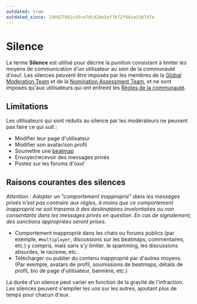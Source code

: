 ```yaml
---
outdated: true
outdated_since: 19b927981cd3ce7dc92de5ef7b72f84ce33b7d7e
---
```


# Silence

Le terme **Silence** est utilisé pour décrire la punition consistant à limiter les moyens de communication d'un utilisateur au sein de la communauté d'osu!. Les silences peuvent être imposés par les membres de la [Global Moderation Team](/wiki/People/The_Team/Global_Moderation_Team) et de la [Nomination Assessment Team](/wiki/People/The_Team/Nomination_Assessment_Team), et ne sont imposés qu'aux utilisateurs qui ont enfreint les [Règles de la communauté](/wiki/Rules).

## Limitations

Les utilisateurs qui sont réduits au silence par les modérateurs ne peuvent pas faire ce qui suit :

- Modifier leur page d'utilisateur
- Modifier son avatar/son profil
- Soumettre une [beatmap](/wiki/Beatmap)
- Envoyer/recevoir des messages privés
- Postez sur les forums d'osu!

## Raisons courantes des silences

*Attention : Adopter un "comportement inapproprié" dans les messages privés n'est pas contraire aux règles, à moins que ce comportement inapproprié ne soit transmis à des destinataires involontaires ou non consentants dans les messages privés en question. En cas de signalement, des sanctions appropriées seront prises.*

- Comportement inapproprié dans les chats ou forums publics (par exemple, `#multiplayer`, discussions sur les beatmaps, commentaires, etc.) y compris, mais sans s'y limiter, le spamming, les discussions absurdes, le racisme, etc.
- Télécharger ou publier du contenu inapproprié par d'autres moyens. (Par exemple, avatars de profil, soumissions de beatmaps, détails de profil, bio de page d'utilisateur, bannière, etc.)

La durée d'un silence peut varier en fonction de la gravité de l'infraction. Les silences peuvent s'empiler les uns sur les autres, ajoutant plus de temps pour chacun d'eux.
